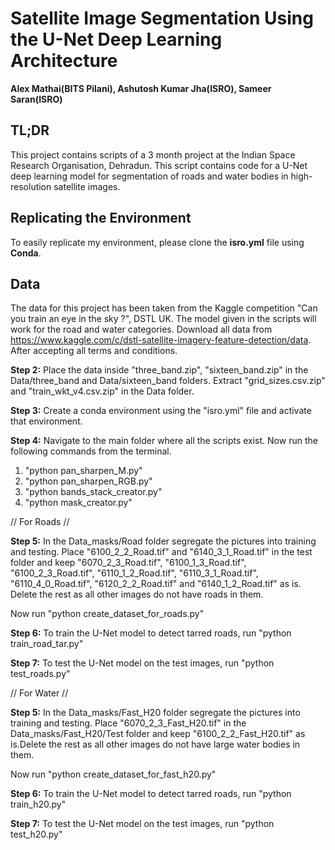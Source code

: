 # Satellite Image Segmentation Using the U-Net Deep Learning Architecture
**Alex Mathai(BITS Pilani), Ashutosh Kumar Jha(ISRO), Sameer Saran(ISRO)**

## TL;DR
This project contains scripts of a 3 month project at the Indian Space Research Organisation, Dehradun. This script contains code for a U-Net deep learning model for segmentation of roads and water bodies in high-resolution satellite images. 

## Replicating the Environment
To easily replicate my environment, please clone the **isro.yml** file using **Conda**.

## Data
The data for this project has been taken from the Kaggle competition "Can you train an eye in the sky ?", DSTL UK. The model given in the scripts will work for the road and water categories. Download all data from https://www.kaggle.com/c/dstl-satellite-imagery-feature-detection/data. After accepting all terms and conditions.

**Step 2:**
Place the data inside "three_band.zip", "sixteen_band.zip" in the Data/three_band and Data/sixteen_band folders. Extract
"grid_sizes.csv.zip" and "train_wkt_v4.csv.zip" in the Data folder.

**Step 3:**
Create a conda environment using the "isro.yml" file and activate that environment.

**Step 4:**
Navigate to the main folder where all the scripts exist. Now run the following commands from the terminal.

1. "python pan_sharpen_M.py"
2. "python pan_sharpen_RGB.py"
3. "python bands_stack_creator.py"
4. "python mask_creator.py"

// For Roads //

**Step 5:**
In the Data_masks/Road folder segregate the pictures into training and testing. Place "6100_2_2_Road.tif" and "6140_3_1_Road.tif" 
in the test folder and keep "6070_2_3_Road.tif", "6100_1_3_Road.tif", "6100_2_3_Road.tif", "6110_1_2_Road.tif", "6110_3_1_Road.tif", "6110_4_0_Road.tif", "6120_2_2_Road.tif" and "6140_1_2_Road.tif" as is. Delete the rest as all other images do not have roads in them.

Now run "python create_dataset_for_roads.py"

**Step 6:**
To train the U-Net model to detect tarred roads, run "python train_road_tar.py"

**Step 7:**
To test the U-Net model on the test images, run "python test_roads.py"

// For Water //

**Step 5:**
In the Data_masks/Fast_H20 folder segregate the pictures into training and testing. Place "6070_2_3_Fast_H20.tif" in the Data_masks/Fast_H20/Test
folder and keep "6100_2_2_Fast_H20.tif" as is.Delete the rest as all other images do not have large water bodies in them.

Now run "python create_dataset_for_fast_h20.py"

**Step 6:**
To train the U-Net model to detect tarred roads, run "python train_h20.py"

**Step 7:**
To test the U-Net model on the test images, run "python test_h20.py"










